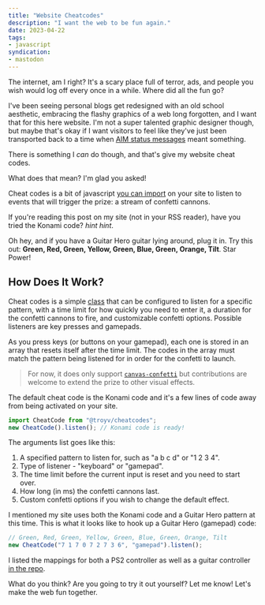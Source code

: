 ```yaml
---
title: "Website Cheatcodes"
description: "I want the web to be fun again."
date: 2023-04-22
tags:
- javascript
syndication:
- mastodon
---
```


The internet, am I right? It's a scary place full of terror, ads, and people you wish would log off every once in a while. Where did all the fun go?

I've been seeing personal blogs get redesigned with an old school aesthetic, embracing the flashy graphics of a web long forgotten, and I want that for this here website. I'm not a super talented graphic designer though, but maybe that's okay if I want visitors to feel like they've just been transported back to a time when [AIM status messages](https://greatist.com/connect/friendships-were-easier-with-aim) meant something.

There is something I _can_ do though, and that's give my website cheat codes.

What does that mean? I'm glad you asked!

Cheat codes is a bit of javascript [you can import](https://github.com/troyvassalotti/cheatcodes) on your site to listen to events that will trigger the prize: a stream of confetti cannons.

If you're reading this post on my site (not in your RSS reader), have you tried the Konami code? _hint hint_.

Oh hey, and if you have a Guitar Hero guitar lying around, plug it in. Try this out: **Green, Red, Green, Yellow, Green, Blue, Green, Orange, Tilt**. Star Power!

## How Does It Work?

Cheat codes is a simple [class](https://developer.mozilla.org/en-US/docs/Web/JavaScript/Reference/Classes) that can be configured to listen for a specific pattern, with a time limit for how quickly you need to enter it, a duration for the confetti cannons to fire, and customizable confetti options. Possible listeners are key presses and gamepads.

As you press keys (or buttons on your gamepad), each one is stored in an array that resets itself after the time limit. The codes in the array must match the pattern being listened for in order for the confetti to launch.

> For now, it does only support [`canvas-confetti`](https://www.npmjs.com/package/canvas-confetti) but contributions are welcome to extend the prize to other visual effects.

The default cheat code is the Konami code and it's a few lines of code away from being activated on your site.

```js
import CheatCode from "@troyv/cheatcodes";
new CheatCode().listen(); // Konami code is ready!
```

The arguments list goes like this:

1. A specified pattern to listen for, such as "a b c d" or "1 2 3 4".
2. Type of listener - "keyboard" or "gamepad".
3. The time limit before the current input is reset and you need to start over.
4. How long (in ms) the confetti cannons last.
5. Custom confetti options if you wish to change the default effect.

I mentioned my site uses both the Konami code and a Guitar Hero pattern at this time. This is what it looks like to hook up a Guitar Hero (gamepad) code:

```js
// Green, Red, Green, Yellow, Green, Blue, Green, Orange, Tilt
new CheatCode("7 1 7 0 7 2 7 3 6", "gamepad").listen();
```

I listed the mappings for both a PS2 controller as well as a guitar controller [in the repo](https://github.com/troyvassalotti/cheatcodes/blob/main/src/enums.ts).

What do you think? Are you going to try it out yourself? Let me know! Let's make the web fun together.

